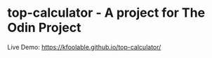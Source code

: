 # top-calculator - A project for The Odin Project

Live Demo:
https://kfoolable.github.io/top-calculator/
